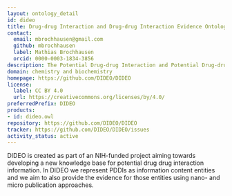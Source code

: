 ```yaml
---
layout: ontology_detail
id: dideo
title: Drug-drug Interaction and Drug-drug Interaction Evidence Ontology
contact:
  email: mbrochhausen@gmail.com
  github: mbrochhausen
  label: Mathias Brochhausen
  orcid: 0000-0003-1834-3856
description: The Potential Drug-drug Interaction and Potential Drug-drug Interaction Evidence Ontology
domain: chemistry and biochemistry
homepage: https://github.com/DIDEO/DIDEO
license:
  label: CC BY 4.0
  url: https://creativecommons.org/licenses/by/4.0/
preferredPrefix: DIDEO
products:
- id: dideo.owl
repository: https://github.com/DIDEO/DIDEO
tracker: https://github.com/DIDEO/DIDEO/issues
activity_status: active
---
```


DIDEO is created as part of an NIH-funded project aiming towards developing a new knowledge base for potential drug drug interaction information. In DIDEO we represent PDDIs as information content entities and we aim to also provide the evidence for those entities using nano- and micro publication approaches.
